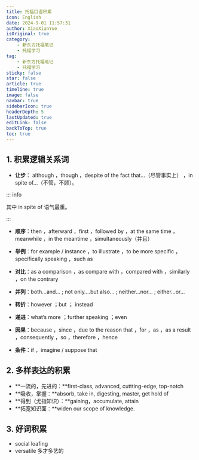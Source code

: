 ```yaml
---
title: 托福口语积累
icon: English
date: 2024-9-01 11:57:31
author: XiaoXianYue
isOriginal: true
category: 
    - 新东方托福笔记
    - 托福学习
tag:
    - 新东方托福笔记
    - 托福学习
sticky: false
star: false
article: true
timeline: true
image: false
navbar: true
sidebarIcon: true
headerDepth: 5
lastUpdated: true
editLink: false
backToTop: true
toc: true
---
```


## 1. 积累逻辑关系词

- **让步**： although ，though ，despite of the fact that…（尽管事实上） ，in spite of…（不管，不顾）。

::: info 

其中 in spite of 语气最重。

:::

- **顺序**：then ，afterward ，first ，followed by ，at the same time ，meanwhile ，in the meantime ，simultaneously（并且）

- **举例**：for example / instance ，to illustrate ，to be more specific ，specifically speaking ，such as

- **对比**：as a comparison ，as compare with ，compared with ，similarly ，on the contrary

- **并列**：both…and… ; not only….but also… ; neither…nor… ; either…or…

- **转折**：however ；but ； instead

- **递进**：what‘s more ；further speaking ；even

- **因果**：because ，since ，due to the reason that ，for ，as ，as a result ，consequently ，so ，therefore ，hence

- **条件**：if ，imagine / suppose that

    

## 2. 多样表达的积累

- **一流的，先进的：**first-class, advanced, cuttting-edge, top-notch
- **吸收，掌握：**absorb, take in, digesting, master, get hold of
- **得到（尤指知识）：**gaining，accumulate, attain
- **拓宽知识面：**widen our scope of knowledge.





## 3. 好词积累

- social loafing
- versatile 多才多艺的















